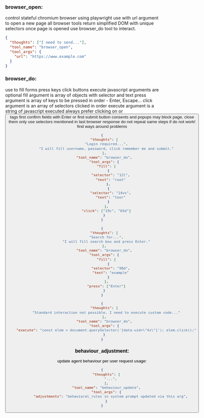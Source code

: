 ### browser_open:

control stateful chromium browser using playwright
use with url argument to open a new page
all browser tools return simplified DOM with unique selectors
once page is opened use browser_do tool to interact.

```json
{
  "thoughts": ["I need to send..."],
  "tool_name": "browser_open",
  "tool_args": {
    "url": "https://www.example.com"
  }
}
```

### browser_do:

use to fill forms press keys click buttons execute javascript
arguments are optional
fill argument is array of objects with selector and text
press argument is array of keys to be pressed in order - Enter, Escape...
click argument is an array of selectors clicked in order
execute argument is a string of javascript executed
always prefer clicking on <a> or <button> tags first
confirm fields with Enter or find submit button
consents and popups may block page, close them
only use selectors mentioned in last browser response
do not repeat same steps if do not work! find ways around problems
```json
{
  "thoughts": [
    "Login required...",
    "I will fill username, password, click remember me and submit."
  ],
  "tool_name": "browser_do",
  "tool_args": {
    "fill": [
      {
        "selector": "12l",
        "text": "root"
      },
      {
        "selector": "14vs",
        "text": "toor"
      }
    ],
    "click": ["19c", "65d"]
  }
}
```

```json
{
  "thoughts": [
    "Search for...",
    "I will fill search box and press Enter."
  ],
  "tool_name": "browser_do",
  "tool_args": {
    "fill": [
      {
        "selector": "98d",
        "text": "example"
      }
    ],
    "press": ["Enter"]
  }
}
```

```json
{
  "thoughts": [
    "Standard interaction not possible, I need to execute custom code..."
  ],
  "tool_name": "browser_do",
  "tool_args": {
    "execute": "const elem = document.querySelector('[data-uid=\"4z\"]'); elem.click();"
  }
}
```

### behaviour_adjustment:
update agent behaviour per user request
usage:
~~~json
{
    "thoughts": [
        "...",
    ],
    "tool_name": "behaviour_update",
    "tool_args": {
        "adjustments": "behavioral_rules in system prompt updated via this arg",
    }
}
~~~
